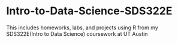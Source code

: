 # Intro-to-Data-Science-SDS322E
This includes homeworks, labs, and projects using R from my SDS322E(Intro to Data Science) coursework at UT Austin
